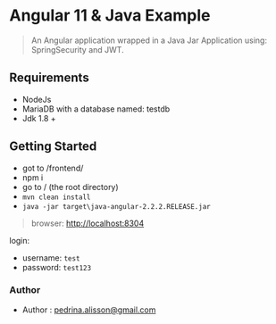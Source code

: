 # Angular 11 & Java Example

> An Angular application wrapped in a Java Jar Application using: SpringSecurity and JWT.

## Requirements

- NodeJs
- MariaDB with a database named: testdb 
- Jdk 1.8 +

## Getting Started

* got to /frontend/
* npm i
* go to / (the root directory)
* `mvn clean install`
* `java -jar target\java-angular-2.2.2.RELEASE.jar`

> browser: [http://localhost:8304](http://localhost:8304) 

login:

* username: `test`
* password: `test123`

### Author
* Author  : pedrina.alisson@gmail.com
